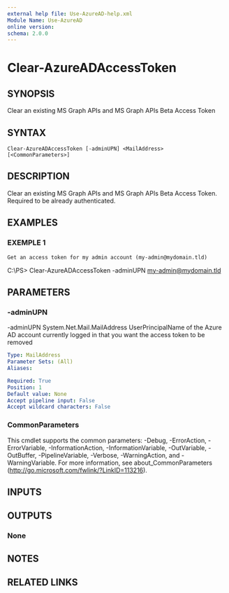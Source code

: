 ```yaml
---
external help file: Use-AzureAD-help.xml
Module Name: Use-AzureAD
online version:
schema: 2.0.0
---
```


# Clear-AzureADAccessToken

## SYNOPSIS
Clear an existing MS Graph APIs and MS Graph APIs Beta Access Token

## SYNTAX

```
Clear-AzureADAccessToken [-adminUPN] <MailAddress> [<CommonParameters>]
```

## DESCRIPTION
Clear an existing MS Graph APIs and MS Graph APIs Beta Access Token.
Required to be already authenticated.

## EXAMPLES

### EXEMPLE 1
```
Get an access token for my admin account (my-admin@mydomain.tld)
```

C:\PS\> Clear-AzureADAccessToken -adminUPN my-admin@mydomain.tld

## PARAMETERS

### -adminUPN
-adminUPN System.Net.Mail.MailAddress
UserPrincipalName of the Azure AD account currently logged in that you want the access token to be removed

```yaml
Type: MailAddress
Parameter Sets: (All)
Aliases:

Required: True
Position: 1
Default value: None
Accept pipeline input: False
Accept wildcard characters: False
```

### CommonParameters
This cmdlet supports the common parameters: -Debug, -ErrorAction, -ErrorVariable, -InformationAction, -InformationVariable, -OutVariable, -OutBuffer, -PipelineVariable, -Verbose, -WarningAction, and -WarningVariable.
For more information, see about_CommonParameters (http://go.microsoft.com/fwlink/?LinkID=113216).

## INPUTS

## OUTPUTS

### None
## NOTES

## RELATED LINKS
